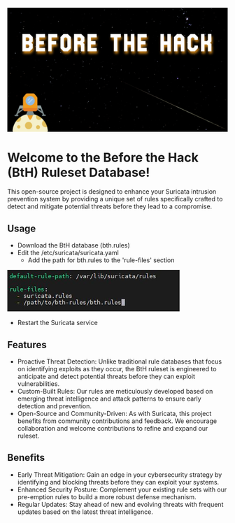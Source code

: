![Before The Hack Project Banner](/assets/images/bth-banner.jpg)

# Welcome to the Before the Hack (BtH) Ruleset Database! 
This open-source project is designed to enhance your Suricata intrusion prevention system by providing a unique set of rules specifically crafted to detect and mitigate potential threats before they lead to a compromise.

## Usage
- Download the BtH database (bth.rules)
- Edit the /etc/suricata/suricata.yaml
  - Add the path for bth.rules to the 'rule-files' section
 
![Suricata Configuration Example](/assets/images/suricata-config.JPG)

- Restart the Suricata service

## Features
- Proactive Threat Detection: Unlike traditional rule databases that focus on identifying exploits as they occur, the BtH ruleset is engineered to anticipate and detect potential threats before they can exploit vulnerabilities.
- Custom-Built Rules: Our rules are meticulously developed based on emerging threat intelligence and attack patterns to ensure early detection and prevention.
- Open-Source and Community-Driven: As with Suricata, this project benefits from community contributions and feedback. We encourage collaboration and welcome contributions to refine and expand our ruleset.

## Benefits
- Early Threat Mitigation: Gain an edge in your cybersecurity strategy by identifying and blocking threats before they can exploit your systems.
- Enhanced Security Posture: Complement your existing rule sets with our pre-emption rules to build a more robust defense mechanism.
- Regular Updates: Stay ahead of new and evolving threats with frequent updates based on the latest threat intelligence.


